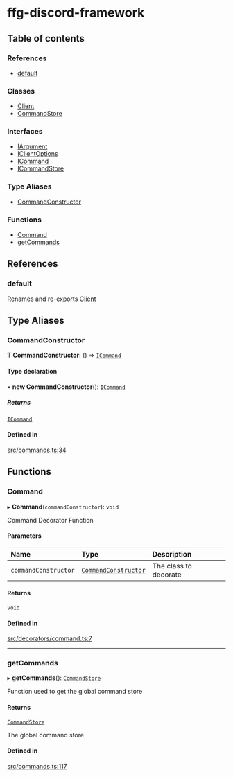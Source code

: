 # ffg-discord-framework

## Table of contents

### References

- [default](../wiki/Exports#default)

### Classes

- [Client](../wiki/Client)
- [CommandStore](../wiki/CommandStore)

### Interfaces

- [IArgument](../wiki/IArgument)
- [IClientOptions](../wiki/IClientOptions)
- [ICommand](../wiki/ICommand)
- [ICommandStore](../wiki/ICommandStore)

### Type Aliases

- [CommandConstructor](../wiki/Exports#commandconstructor)

### Functions

- [Command](../wiki/Exports#command)
- [getCommands](../wiki/Exports#getcommands)

## References

### default

Renames and re-exports [Client](../wiki/Client)

## Type Aliases

### CommandConstructor

Ƭ **CommandConstructor**: () => [`ICommand`](../wiki/ICommand)

#### Type declaration

• **new CommandConstructor**(): [`ICommand`](../wiki/ICommand)

##### Returns

[`ICommand`](../wiki/ICommand)

#### Defined in

[src/commands.ts:34](https://github.com/FFGFlash/ffg-discord-framework/blob/fb86e02/src/commands.ts#L34)

## Functions

### Command

▸ **Command**(`commandConstructor`): `void`

Command Decorator Function

#### Parameters

| Name | Type | Description |
| :------ | :------ | :------ |
| `commandConstructor` | [`CommandConstructor`](../wiki/Exports#commandconstructor) | The class to decorate |

#### Returns

`void`

#### Defined in

[src/decorators/command.ts:7](https://github.com/FFGFlash/ffg-discord-framework/blob/fb86e02/src/decorators/command.ts#L7)

___

### getCommands

▸ **getCommands**(): [`CommandStore`](../wiki/CommandStore)

Function used to get the global command store

#### Returns

[`CommandStore`](../wiki/CommandStore)

The global command store

#### Defined in

[src/commands.ts:117](https://github.com/FFGFlash/ffg-discord-framework/blob/fb86e02/src/commands.ts#L117)
